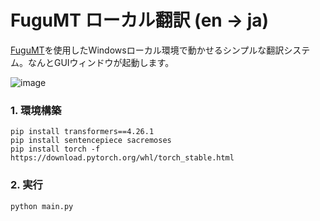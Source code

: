 # FuguMT ローカル翻訳 (en → ja)
[FuguMT](https://huggingface.co/staka/fugumt-en-ja)を使用したWindowsローカル環境で動かせるシンプルな翻訳システム。なんとGUIウィンドウが起動します。

![image](https://github.com/sakusaku3939/en2ja-FuguMT/assets/53967490/41d4f457-5a06-42a1-8eca-b1ae4fc18932)


### 1. 環境構築
```
pip install transformers==4.26.1
pip install sentencepiece sacremoses
pip install torch -f https://download.pytorch.org/whl/torch_stable.html
```

### 2. 実行
```
python main.py
```
